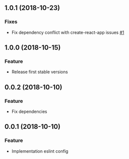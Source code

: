 <a name="1.0.1"></a>
## 1.0.1 (2018-10-23)

### Fixes

* Fix dependency conflict with create-react-app issues [#1](https://github.com/selfpub-org/eslint-config/issues/1)

<a name="1.0.0"></a>
## 1.0.0 (2018-10-15)

### Feature

* Release first stable versions

<a name="0.0.2"></a>
## 0.0.2 (2018-10-10)

### Feature

* Fix dependencies

<a name="0.0.1"></a>
## 0.0.1 (2018-10-10)

### Feature

* Implementation eslint config

